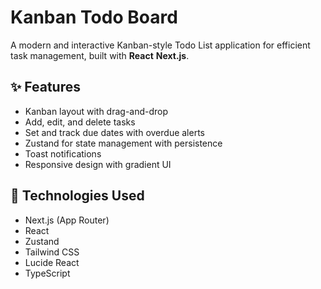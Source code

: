 # Kanban Todo Board

A modern and interactive Kanban-style Todo List application for efficient task management, built with **React** **Next.js**.

## ✨ Features

*   Kanban layout with drag-and-drop
*   Add, edit, and delete tasks
*   Set and track due dates with overdue alerts
*   Zustand for state management with persistence
*   Toast notifications
*   Responsive design with gradient UI

## 🚀 Technologies Used

*   Next.js (App Router)
*   React
*   Zustand
*   Tailwind CSS
*   Lucide React
*   TypeScript
